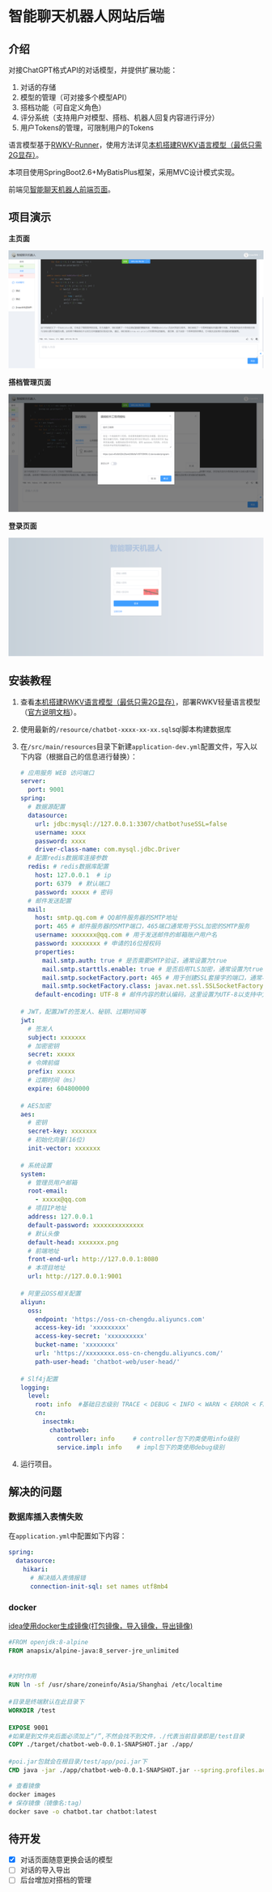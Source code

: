 # 智能聊天机器人网站后端

## 介绍

对接ChatGPT格式API的对话模型，并提供扩展功能：

1. 对话的存储
2. 模型的管理（可对接多个模型API）
3. 搭档功能（可自定义角色）
4. 评分系统（支持用户对模型、搭档、机器人回复内容进行评分）
5. 用户Tokens的管理，可限制用户的Tokens

语言模型基于[RWKV-Runner](https://github.com/josStorer/RWKV-Runner)，使用方法详见[本机搭建RWKV语言模型（最低只需2G显存）](https://insectmk.cn/2024/03/04/tutorial/rwkv-build/)。

本项目使用SpringBoot2.6+MyBatisPlus框架，采用MVC设计模式实现。

前端见[智能聊天机器人前端页面](https://gitee.com/makuning/chatbot-web-ui)。

## 项目演示

**主页面**

![image-20240424190447459](README.assets/image-20240424190447459.png)

**搭档管理页面**

![image-20240424191003130](README.assets/image-20240424191003130.png)

**登录页面**

![image-20240424190509241](README.assets/image-20240424190509241.png)

## 安装教程

1. 查看[本机搭建RWKV语言模型（最低只需2G显存）](https://insectmk.cn/2024/03/04/tutorial/rwkv-build/)，部署RWKV轻量语言模型（[官方说明文档](https://github.com/josStorer/RWKV-Runner/blob/master/README_ZH.md)）。
2. 使用最新的`/resource/chatbot-xxxx-xx-xx.sql`sql脚本构建数据库
3. 在`/src/main/resources`目录下新建`application-dev.yml`配置文件，写入以下内容（根据自己的信息进行替换）：

   ```yaml
   # 应用服务 WEB 访问端口
   server:
     port: 9001
   spring:
     # 数据源配置
     datasource:
       url: jdbc:mysql://127.0.0.1:3307/chatbot?useSSL=false
       username: xxxx
       password: xxxx
       driver-class-name: com.mysql.jdbc.Driver
     # 配置redis数据库连接参数
     redis: # redis数据库配置
       host: 127.0.0.1  # ip
       port: 6379  # 默认端口
       password: xxxxx # 密码
     # 邮件发送配置
     mail:
       host: smtp.qq.com # QQ邮件服务器的SMTP地址
       port: 465 # 邮件服务器的SMTP端口，465端口通常用于SSL加密的SMTP服务
       username: xxxxxxx@qq.com # 用于发送邮件的邮箱账户用户名
       password: xxxxxxxx # 申请的16位授权码
       properties:
         mail.smtp.auth: true # 是否需要SMTP验证，通常设置为true
         mail.smtp.starttls.enable: true # 是否启用TLS加密，通常设置为true以提高安全性
         mail.smtp.socketFactory.port: 465 # 用于创建SSL套接字的端口，通常与SMTP端口相同
         mail.smtp.socketFactory.class: javax.net.ssl.SSLSocketFactory # 用于创建SSL套接字的工厂类
       default-encoding: UTF-8 # 邮件内容的默认编码，这里设置为UTF-8以支持中文等非ASCII字符
   
   # JWT，配置JWT的签发人、秘钥、过期时间等
   jwt:
     # 签发人
     subject: xxxxxxx
     # 加密密钥
     secret: xxxxx
     # 令牌前缀
     prefix: xxxxx
     # 过期时间（ms）
     expire: 604800000
   
   # AES加密
   aes:
     # 密钥
     secret-key: xxxxxxx
     # 初始化向量(16位)
     init-vector: xxxxxxx
   
   # 系统设置
   system:
     # 管理员用户邮箱
     root-email:
       - xxxxx@qq.com
     # 项目IP地址
     address: 127.0.0.1
     default-password: xxxxxxxxxxxxxx
     # 默认头像
     default-head: xxxxxxx.png
     # 前端地址
     front-end-url: http://127.0.0.1:8080
     # 本项目地址
     url: http://127.0.0.1:9001
   
   # 阿里云OSS相关配置
   aliyun:
     oss:
       endpoint: 'https://oss-cn-chengdu.aliyuncs.com'
       access-key-id: 'xxxxxxxxx'
       access-key-secret: 'xxxxxxxxxx'
       bucket-name: 'xxxxxxxx'
       url: 'https://xxxxxxxx.oss-cn-chengdu.aliyuncs.com/'
       path-user-head: 'chatbot-web/user-head/'
   
   # Slf4j配置
   logging:
     level:
       root: info  #基础日志级别 TRACE < DEBUG < INFO < WARN < ERROR < FATAL
       cn:
         insectmk:
           chatbotweb:
             controller: info     # controller包下的类使用info级别
             service.impl: info    # impl包下的类使用debug级别
   
   
   ```

4. 运行项目。

## 解决的问题

### 数据库插入表情失败

在`application.yml`中配置如下内容：

```yaml
spring:
  datasource:
    hikari:
      # 解决插入表情报错
      connection-init-sql: set names utf8mb4
```

### docker

[idea使用docker生成镜像(打包镜像，导入镜像，导出镜像)](https://blog.csdn.net/qq_19891197/article/details/132384052)

```dockerfile
#FROM openjdk:8-alpine
FROM anapsix/alpine-java:8_server-jre_unlimited


#对时作用
RUN ln -sf /usr/share/zoneinfo/Asia/Shanghai /etc/localtime

#目录是终端默认在此目录下
WORKDIR /test

EXPOSE 9001
#如果是到文件夹后面必须加上“/”,不然会找不到文件，./代表当前目录即是/test目录
COPY ./target/chatbot-web-0.0.1-SNAPSHOT.jar ./app/

#poi.jar包就会在根目录/test/app/poi.jar下
CMD java -jar ./app/chatbot-web-0.0.1-SNAPSHOT.jar --spring.profiles.active=pro
```

```bash
# 查看镜像
docker images
# 保存镜像（镜像名:tag）
docker save -o chatbot.tar chatbot:latest
```

## 待开发

- [x] 对话页面随意更换会话的模型
- [ ] 对话的导入导出
- [ ] 后台增加对搭档的管理
